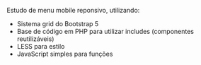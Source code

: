 Estudo de menu mobile reponsivo, utilizando:

- Sistema grid do Bootstrap 5
- Base de código em PHP para utilizar includes (componentes reutilizáveis)
- LESS para estilo
- JavaScript simples para funções
